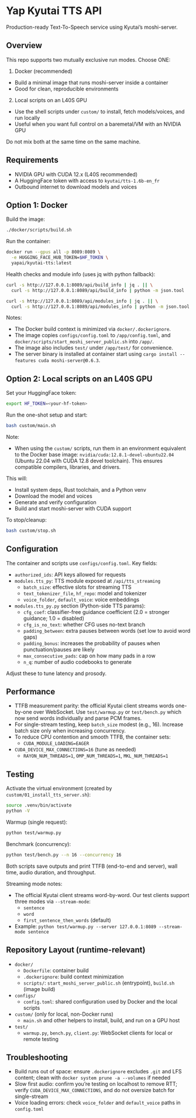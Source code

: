 # Yap Kyutai TTS API

Production-ready Text-To-Speech service using Kyutai’s moshi-server.

## Overview

This repo supports two mutually exclusive run modes. Choose ONE:

1) Docker (recommended)
- Build a minimal image that runs moshi-server inside a container
- Good for clean, reproducible environments

2) Local scripts on an L40S GPU
- Use the shell scripts under `custom/` to install, fetch models/voices, and run locally
- Useful when you want full control on a baremetal/VM with an NVIDIA GPU

Do not mix both at the same time on the same machine.

## Requirements

- NVIDIA GPU with CUDA 12.x (L40S recommended)
- A HuggingFace token with access to `kyutai/tts-1.6b-en_fr`
- Outbound internet to download models and voices

## Option 1: Docker

Build the image:

```bash
./docker/scripts/build.sh
```

Run the container:

```bash
docker run --gpus all -p 8089:8089 \
  -e HUGGING_FACE_HUB_TOKEN=$HF_TOKEN \
  yapai/kyutai-tts:latest
```

Health checks and module info (uses jq with python fallback):

```bash
curl -s http://127.0.0.1:8089/api/build_info | jq . || \
  curl -s http://127.0.0.1:8089/api/build_info | python -m json.tool

curl -s http://127.0.0.1:8089/api/modules_info | jq . || \
  curl -s http://127.0.0.1:8089/api/modules_info | python -m json.tool
```

Notes:
- The Docker build context is minimized via `docker/.dockerignore`.
- The image copies `configs/config.toml` to `/app/config.toml`, and `docker/scripts/start_moshi_server_public.sh` into `/app/`.
- The image also includes `test/` under `/app/test/` for convenience.
- The server binary is installed at container start using `cargo install --features cuda moshi-server@0.6.3`.

## Option 2: Local scripts on an L40S GPU

Set your HuggingFace token:

```bash
export HF_TOKEN=<your-hf-token>
```

Run the one-shot setup and start:

```bash
bash custom/main.sh
```

Note:
- When using the `custom/` scripts, run them in an environment equivalent to the Docker base image: `nvidia/cuda:12.8.1-devel-ubuntu22.04` (Ubuntu 22.04 with CUDA 12.8 devel toolchain). This ensures compatible compilers, libraries, and drivers.

This will:
- Install system deps, Rust toolchain, and a Python venv
- Download the model and voices
- Generate and verify configuration
- Build and start moshi-server with CUDA support

To stop/cleanup:

```bash
bash custom/stop.sh
```

## Configuration

The container and scripts use `configs/config.toml`. Key fields:

- `authorized_ids`: API keys allowed for requests
- `modules.tts_py`: TTS module exposed at `/api/tts_streaming`
  - `batch_size`: effective slots for streaming TTS
  - `text_tokenizer_file`, `hf_repo`: model and tokenizer
  - `voice_folder`, `default_voice`: voice embeddings
- `modules.tts_py.py` section (Python-side TTS params):
  - `cfg_coef`: classifier-free guidance coefficient (2.0 = stronger guidance; 1.0 = disabled)
  - `cfg_is_no_text`: whether CFG uses no-text branch
  - `padding_between`: extra pauses between words (set low to avoid word gaps)
  - `padding_bonus`: increases the probability of pauses when punctuation/pauses are likely
  - `max_consecutive_pads`: cap on how many pads in a row
  - `n_q`: number of audio codebooks to generate

Adjust these to tune latency and prosody.

## Performance

- TTFB measurement parity: the official Kyutai client streams words one-by-one over WebSocket. Use `test/warmup.py` or `test/bench.py` which now send words individually and parse PCM frames.
- For single-stream testing, keep `batch_size` modest (e.g., 16). Increase batch size only when increasing concurrency.
- To reduce CPU contention and smooth TTFB, the container sets:
  - `CUDA_MODULE_LOADING=EAGER`
- `CUDA_DEVICE_MAX_CONNECTIONS=16` (tune as needed)
  - `RAYON_NUM_THREADS=1`, `OMP_NUM_THREADS=1`, `MKL_NUM_THREADS=1`

## Testing

Activate the virtual environment (created by `custom/01_install_tts_server.sh`):

```bash
source .venv/bin/activate
python -V
```

Warmup (single request):

```bash
python test/warmup.py
```

Benchmark (concurrency):

```bash
python test/bench.py --n 16 --concurrency 16
```

Both scripts save outputs and print TTFB (end-to-end and server), wall time, audio duration, and throughput.

Streaming mode notes:
- The official Kyutai client streams word-by-word. Our test clients support three modes via `--stream-mode`:
  - `sentence`
  - `word`
  - `first_sentence_then_words` (default)
- Example: `python test/warmup.py --server 127.0.0.1:8089 --stream-mode sentence`

## Repository Layout (runtime-relevant)

- `docker/`
  - `Dockerfile`: container build
  - `.dockerignore`: build context minimization
  - `scripts/`: `start_moshi_server_public.sh` (entrypoint), `build.sh` (image build)
- `configs/`
  - `config.toml`: shared configuration used by Docker and the local scripts
- `custom/` (only for local, non-Docker runs)
  - `main.sh` and other helpers to install, build, and run on a GPU host
- `test/`
  - `warmup.py`, `bench.py`, `client.py`: WebSocket clients for local or remote testing

## Troubleshooting

- Build runs out of space: ensure `.dockerignore` excludes `.git` and LFS content; clean with `docker system prune -a --volumes` if needed
- Slow first audio: confirm you’re testing on localhost to remove RTT; verify `CUDA_DEVICE_MAX_CONNECTIONS`, and do not oversize batch for single-stream
- Voice loading errors: check `voice_folder` and `default_voice` paths in `config.toml`